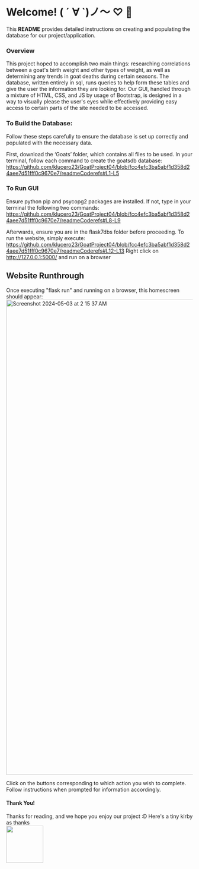 # Welcome! ( ´ ∀ `)ノ～ ♡ 🐐
This **README** provides detailed instructions on creating and populating the database for our project/application. 

### Overview
This project hoped to accomplish two main things: researching correlations between a goat's birth weight and other types of weight, as well as determining any trends in goat deaths during certain seasons.
The database, written entirely in sql, runs queries to help form these tables and give the user the information they are looking for. Our GUI, handled through a mixture of HTML, CSS, and JS by usage of Bootstrap, is designed in a way to visually please the user's eyes while effectively providing easy access to certain parts of the site needed to be accessed.    

### To Build the Database:
Follow these steps carefully to ensure the database is set up correctly and populated with the necessary data.
  
First, download the ‘Goats’ folder, which contains all files to be used.
In your terminal, follow each command to create the goatsdb database:
https://github.com/klucero23/GoatProject04/blob/fcc4efc3ba5abf1d358d24aee7d51fff0c9670e7/readmeCoderefs#L1-L5

### To Run GUI 
Ensure python pip and psycopg2 packages are installed. If not, type in your terminal the following two commands:   
https://github.com/klucero23/GoatProject04/blob/fcc4efc3ba5abf1d358d24aee7d51fff0c9670e7/readmeCoderefs#L8-L9

Afterwards, ensure you are in the flask7dbs folder before proceeding. To run the website, simply execute:
https://github.com/klucero23/GoatProject04/blob/fcc4efc3ba5abf1d358d24aee7d51fff0c9670e7/readmeCoderefs#L12-L13
Right click on http://127.0.0.1:5000/ and run on a browser  

## Website Runthrough
Once executing "flask run" and running on a browser, this homescreen should appear:
<img width="1279" alt="Screenshot 2024-05-03 at 2 15 37 AM" src="https://github.com/TCNJ-degoodj/project-group04/assets/118065091/408437e1-9ac5-4b15-968b-5479c0cc6d45">

Click on the buttons corresponding to which action you wish to complete. Follow instructions when prompted for information accordingly.

#### Thank You! 
Thanks for reading, and we hope you enjoy our project :D Here's a tiny kirby as thanks  
<img src="https://i.pinimg.com/564x/d2/98/90/d2989089f7b8dfae7a1fac33b9b7a9ea.jpg" width="100" height="100">
